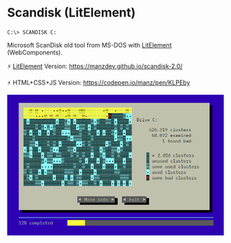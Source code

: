 # Scandisk (LitElement)

`C:\> SCANDISK C:`

Microsoft ScanDisk old tool from MS-DOS with [LitElement](https://lit-element.polymer-project.org/) (WebComponents).

⚡ [LitElement](https://lit-element.polymer-project.org/) Version: https://manzdev.github.io/scandisk-2.0/

⚡ HTML+CSS+JS Version: https://codepen.io/manz/pen/KLPEby

![Microsoft Scandisk](scandisk.png)
